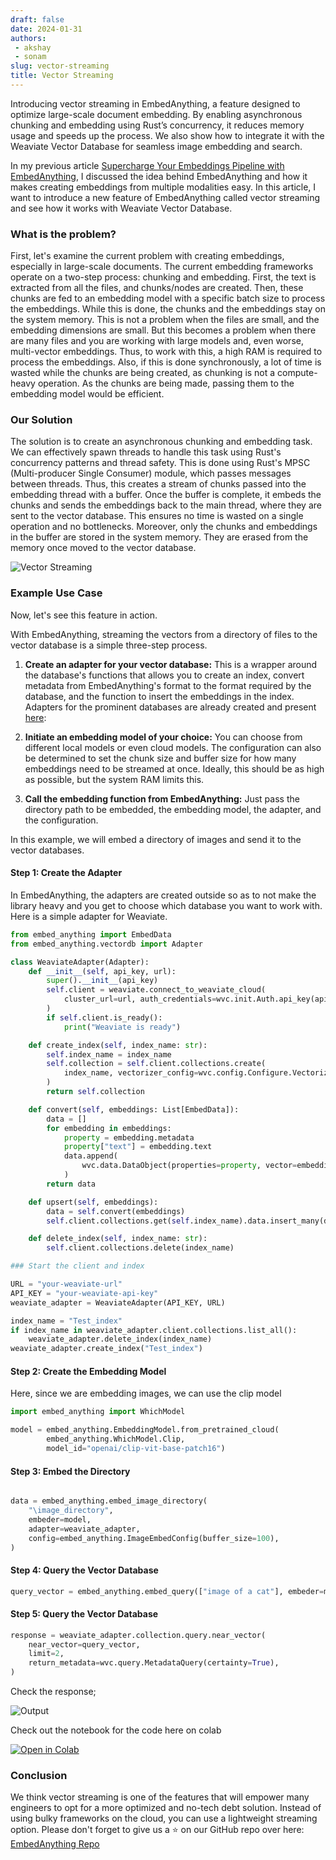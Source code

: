 ```yaml
---
draft: false 
date: 2024-01-31 
authors: 
 - akshay
 - sonam
slug: vector-streaming
title: Vector Streaming
---
```

Introducing vector streaming in EmbedAnything, a feature designed to optimize large-scale document embedding. By enabling asynchronous chunking and embedding using Rust’s concurrency, it reduces memory usage and speeds up the process. We also show how to integrate it with the Weaviate Vector Database for seamless image embedding and search.


<!-- more -->

In my previous article [Supercharge Your Embeddings Pipeline with EmbedAnything](https://www.analyticsvidhya.com/blog/2024/06/supercharge-your-embeddings-pipeline-with-embedanything/), I discussed the idea behind EmbedAnything and how it makes creating embeddings from multiple modalities easy. In this article, I want to introduce a new feature of EmbedAnything called vector streaming and see how it works with Weaviate Vector Database. 

### What is the problem?

First, let's examine the current problem with creating embeddings, especially in large-scale documents. The current embedding frameworks operate on a two-step process: chunking and embedding. First, the text is extracted from all the files, and chunks/nodes are created. Then, these chunks are fed to an embedding model with a specific batch size to process the embeddings. While this is done, the chunks and the embeddings stay on the system memory. This is not a problem when the files are small, and the embedding dimensions are small. But this becomes a problem when there are many files and you are working with large models and, even worse, multi-vector embeddings. Thus, to work with this, a high RAM is required to process the embeddings. Also, if this is done synchronously, a lot of time is wasted while the chunks are being created, as chunking is not a compute-heavy operation. As the chunks are being made, passing them to the embedding model would be efficient. 

### Our Solution

The solution is to create an asynchronous chunking and embedding task. We can effectively spawn threads to handle this task using Rust's concurrency patterns and thread safety. This is done using Rust's MPSC (Multi-producer Single Consumer) module, which passes messages between threads. Thus, this creates a stream of chunks passed into the embedding thread with a buffer. Once the buffer is complete, it embeds the chunks and sends the embeddings back to the main thread, where they are sent to the vector database. This ensures no time is wasted on a single operation and no bottlenecks. Moreover, only the chunks and embeddings in the buffer are stored in the system memory. They are erased from the memory once moved to the vector database. 


![Vector Streaming](https://res.cloudinary.com/dltwftrgc/image/upload/v1726073108/vector_streaming_m6xa1j.png)



### Example Use Case

Now, let's see this feature in action. 

With EmbedAnything, streaming the vectors from a directory of files to the vector database is a simple three-step process. 

1. **Create an adapter for your vector database:** This is a wrapper around the database's functions that allows you to create an index, convert metadata from EmbedAnything's format to the format required by the database, and the function to insert the embeddings in the index. Adapters for the prominent databases are already created and present [here](https://github.com/StarlightSearch/EmbedAnything/tree/main/examples/adapters): 

2. **Initiate an embedding model of your choice:** You can choose from different local models or even cloud models. The configuration can also be determined to set the chunk size and buffer size for how many embeddings need to be streamed at once. Ideally, this should be as high as possible, but the system RAM limits this. 

3. **Call the embedding function from EmbedAnything:** Just pass the directory path to be embedded, the embedding model, the adapter, and the configuration. 

In this example, we will embed a directory of images and send it to the vector databases. 

#### Step 1: Create the Adapter

In EmbedAnything, the adapters are created outside so as to not make the library heavy and you get to choose which database you want to work with. Here is a simple adapter for Weaviate.

```python
from embed_anything import EmbedData
from embed_anything.vectordb import Adapter

class WeaviateAdapter(Adapter):
    def __init__(self, api_key, url):
        super().__init__(api_key)
        self.client = weaviate.connect_to_weaviate_cloud(
            cluster_url=url, auth_credentials=wvc.init.Auth.api_key(api_key)
        )
        if self.client.is_ready():
            print("Weaviate is ready")

    def create_index(self, index_name: str):
        self.index_name = index_name
        self.collection = self.client.collections.create(
            index_name, vectorizer_config=wvc.config.Configure.Vectorizer.none()
        )
        return self.collection

    def convert(self, embeddings: List[EmbedData]):
        data = []
        for embedding in embeddings:
            property = embedding.metadata
            property["text"] = embedding.text
            data.append(
                wvc.data.DataObject(properties=property, vector=embedding.embedding)
            )
        return data

    def upsert(self, embeddings):
        data = self.convert(embeddings)
        self.client.collections.get(self.index_name).data.insert_many(data)

    def delete_index(self, index_name: str):
        self.client.collections.delete(index_name)

### Start the client and index

URL = "your-weaviate-url"
API_KEY = "your-weaviate-api-key"
weaviate_adapter = WeaviateAdapter(API_KEY, URL)

index_name = "Test_index"
if index_name in weaviate_adapter.client.collections.list_all():
    weaviate_adapter.delete_index(index_name)
weaviate_adapter.create_index("Test_index")
```


#### Step 2: Create the Embedding Model 

Here, since we are embedding images, we can use the clip model 

```python
import embed_anything import WhichModel

model = embed_anything.EmbeddingModel.from_pretrained_cloud(
        embed_anything.WhichModel.Clip,     
        model_id="openai/clip-vit-base-patch16")

```

#### Step 3: Embed the Directory

```python

data = embed_anything.embed_image_directory(
    "\image_directory",
    embeder=model,
    adapter=weaviate_adapter,
    config=embed_anything.ImageEmbedConfig(buffer_size=100),
)

```

#### Step 4: Query the Vector Database

```python
query_vector = embed_anything.embed_query(["image of a cat"], embeder=model)[0].embedding
```

#### Step 5: Query the Vector Database

```python
response = weaviate_adapter.collection.query.near_vector(
    near_vector=query_vector,
    limit=2,
    return_metadata=wvc.query.MetadataQuery(certainty=True),
)
```

Check the response;


![Output](https://res.cloudinary.com/dltwftrgc/image/upload/v1726073341/Blogs/Vector%20Streaming/output_2_zsjg87.png)

Check out the notebook for the code here on colab

[![Open in Colab](https://colab.research.google.com/assets/colab-badge.svg)](https://colab.research.google.com/drive/17vUZEh-ZSpN339pIXSkyxtDHS5Sz6DqD?usp=sharing)

### Conclusion

We think vector streaming is one of the features that will empower many engineers to opt for a more optimized and no-tech debt solution. Instead of using bulky frameworks on the cloud, you can use a lightweight streaming option. Please don't forget to give us a ⭐ on our GitHub repo over here: [EmbedAnything Repo](https://github.com/StarlightSearch/EmbedAnything)